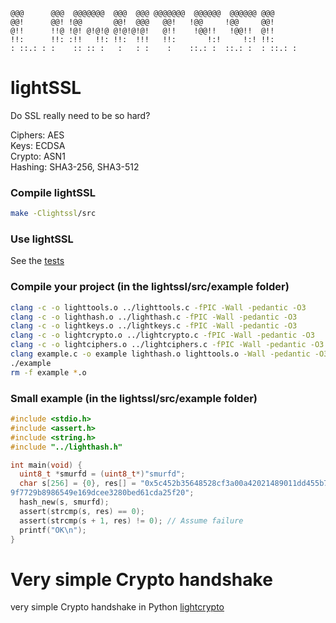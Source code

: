 ```
@@@      @@@  @@@@@@@  @@@  @@@ @@@@@@@  @@@@@@  @@@@@@ @@@
@@!      @@! !@@       @@!  @@@   @@!   !@@     !@@     @@!
@!!      !!@ !@! @!@!@ @!@!@!@!   @!!    !@@!!   !@@!!  @!!
!!:      !!: :!!   !!: !!:  !!!   !!:       !:!     !:! !!:
: ::.: : :    :: :: :   :   : :    :    ::.: :  ::.: :  : ::.: :
```

# lightSSL
Do SSL really need to be so hard?

Ciphers: AES<br>
Keys: ECDSA<br>
Crypto: ASN1<br>
Hashing: SHA3-256, SHA3-512<br>

### Compile lightSSL
```bash
make -Clightssl/src
```

### Use lightSSL
See the [tests](https://github.com/smurfd/lightssl/tree/master/lightssl/src/tests)

### Compile your project (in the lightssl/src/example folder)
```bash
clang -c -o lighttools.o ../lighttools.c -fPIC -Wall -pedantic -O3
clang -c -o lighthash.o ../lighthash.c -fPIC -Wall -pedantic -O3
clang -c -o lightkeys.o ../lightkeys.c -fPIC -Wall -pedantic -O3
clang -c -o lightcrypto.o ../lightcrypto.c -fPIC -Wall -pedantic -O3
clang -c -o lightciphers.o ../lightciphers.c -fPIC -Wall -pedantic -O3
clang example.c -o example lighthash.o lighttools.o -Wall -pedantic -O3
./example
rm -f example *.o
```
### Small example (in the lightssl/src/example folder)
```c
#include <stdio.h>
#include <assert.h>
#include <string.h>
#include "../lighthash.h"

int main(void) {
  uint8_t *smurfd = (uint8_t*)"smurfd";
  char s[256] = {0}, res[] = "0x5c452b35648528cf3a00a42021489011dd455b78fc34190c7680173b2dcdcc7d61e73d4f2c51051e45d26215f\
9f7729b8986549e169dcee3280bed61cda25f20";
  hash_new(s, smurfd);
  assert(strcmp(s, res) == 0);
  assert(strcmp(s + 1, res) != 0); // Assume failure
  printf("OK\n");
}
```

# Very simple Crypto handshake
very simple Crypto handshake in Python
[lightcrypto](https://github.com/smurfd/lightssl/tree/main/lightssl/src/lightcrypto)
